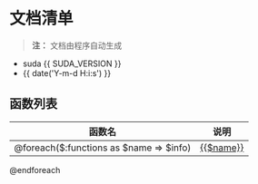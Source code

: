 # 文档清单

> **注：** 文档由程序自动生成

- suda {{ SUDA_VERSION }} 
- {{ date('Y-m-d H:i:s') }}


## 函数列表 
| 函数名 | 说明 |
|------|-----|  
@foreach($:functions as $name => $info)| [{{$name}}]({{$name}}.md) |  {{!$info['functionDoc']}}  |
@endforeach